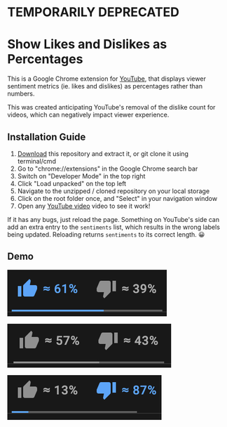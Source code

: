# TEMPORARILY DEPRECATED
# Show Likes and Dislikes as Percentages

This is a Google Chrome extension for [YouTube](https://www.youtube.com/), that displays viewer sentiment metrics (ie. likes and dislikes) as percentages rather than numbers. 

This was created anticipating YouTube's removal of the dislike count for videos, which can negatively impact viewer experience.

## Installation Guide
1. [Download](https://github.com/xAngad/yt-likes-percentage/archive/refs/heads/main.zip) this repository and extract it, or git clone it using terminal/cmd
2. Go to "chrome://extensions" in the Google Chrome search bar
3. Switch on "Developer Mode" in the top right
4. Click "Load unpacked" on the top left
5. Navigate to the unzipped / cloned repository on your local storage
6. Click on the root folder once, and "Select" in your navigation window
7. Open any [YouTube video](https://www.youtube.com/watch?v=dQw4w9WgXcQ) video to see it work!

If it has any bugs, just reload the page. Something on YouTube's side can add an extra entry to the `sentiments` list, which results in the wrong labels being updated. Reloading returns `sentiments` to its correct length. :grinning:

## Demo 

![Screenshot](./screenshots/like.png)

![Screenshot](./screenshots/none.png)

![Screenshot](./screenshots/dislike.png)
